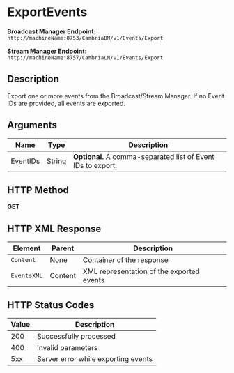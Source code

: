 # ExportEvents

**Broadcast Manager Endpoint:**  
`http://machineName:8753/CambriaBM/v1/Events/Export`

**Stream Manager Endpoint:**  
`http://machineName:8757/CambriaLM/v1/Events/Export`

## Description
Export one or more events from the Broadcast/Stream Manager. If no Event IDs are provided, all events are exported.

## Arguments

| Name       | Type   | Description                                         |
|------------|--------|-----------------------------------------------------|
| EventIDs   | String | **Optional.** A comma-separated list of Event IDs to export. |

## HTTP Method
**GET**

## HTTP XML Response

| Element       | Parent   | Description                                    |
|---------------|----------|------------------------------------------------|
| `Content`     | None     | Container of the response                     |
| `EventsXML`   | Content  | XML representation of the exported events     |

## HTTP Status Codes

| Value | Description                                            |
|-------|--------------------------------------------------------|
| 200   | Successfully processed                                 |
| 400   | Invalid parameters                                     |
| 5xx   | Server error while exporting events                   |
